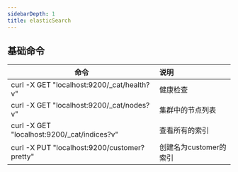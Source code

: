```yaml
---
sidebarDepth: 1
title: elasticSearch
---
```



## 基础命令
| 命令      | 说明     | 
| ------------- |:-------------| 
| curl -X GET "localhost:9200/_cat/health?v" | 健康检查 |
| curl -X GET "localhost:9200/_cat/nodes?v"  | 集群中的节点列表 |
| curl -X GET "localhost:9200/_cat/indices?v"  | 查看所有的索引 |
| curl -X PUT "localhost:9200/customer?pretty"  | 创建名为customer的索引 |
